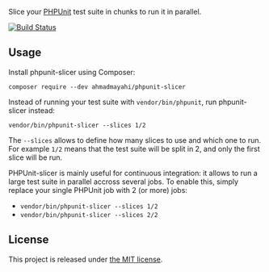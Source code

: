Slice your [PHPUnit](https://phpunit.de/) test suite in chunks to run it in parallel.

[![Build Status](https://travis-ci.org/wizaplace/phpunit-slicer.svg?branch=master)](https://travis-ci.org/wizaplace/phpunit-slicer)

## Usage

Install phpunit-slicer using Composer:

```
composer require --dev ahmadmayahi/phpunit-slicer
```

Instead of running your test suite with `vendor/bin/phpunit`, run phpunit-slicer instead:

```
vendor/bin/phpunit-slicer --slices 1/2
```

The `--slices` allows to define how many slices to use and which one to run. For example `1/2` means that the test suite will be split in 2, and only the first slice will be run.

PHPUnit-slicer is mainly useful for continuous integration: it allows to run a large test suite in parallel accross several jobs. To enable this, simply replace your single PHPUnit job with 2 (or more) jobs:

- `vendor/bin/phpunit-slicer --slices 1/2`
- `vendor/bin/phpunit-slicer --slices 2/2`

## License

This project is released under [the MIT license](LICENSE).
